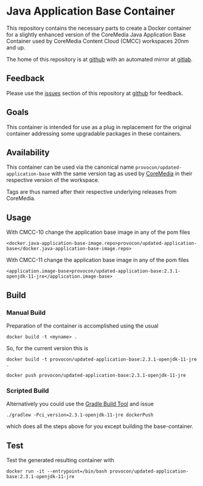 # Java Application Base Container

This repository contains the necessary parts to create a Docker container for a 
slightly enhanced version of the CoreMedia Java Application Base Container used
by CoreMedia Content Cloud (CMCC) workspaces 20nm and up.

The home of this repository is at [github][github] with an automated mirror at
[gitlab][gitlab].

## Feedback

Please use the [issues][issues] section of this repository at [github][github] 
for feedback. 

## Goals

This container is intended for use as a plug in replacement for the original
container addressing some upgradable packages in these containers.

## Availability

This container can be used via the canonical name `provocon/updated-application-base`
with the same version tag as used by [CoreMedia][coremedia] in their respective
version of the workspace.

Tags are thus named after their respective underlying releases from CoreMedia.

## Usage

With CMCC-10 change the application base image in any of the pom files

```
<docker.java-application-base-image.repo>provocon/updated-application-base</docker.java-application-base-image.repo>
```

With CMCC-11 change the application base image in any of the pom files

```
<application.image-base>provocon/updated-application-base:2.3.1-openjdk-11-jre</application.image-base>
```

## Build

### Manual Build

Preparation of the container is accomplished using the usual

```
docker build -t <myname> .
```

So, for the current version this is

```
docker build -t provocon/updated-application-base:2.3.1-openjdk-11-jre .
```

```
docker push provocon/updated-application-base:2.3.1-openjdk-11-jre
```

### Scripted Build

Alternatively you could use the [Gradle Build Tool][gradle] and issue

```
./gradlew -Pci_version=2.3.1-openjdk-11-jre dockerPush
```

which does all the steps above for you except building the base-container.


## Test

Test the generated resulting container with

```
docker run -it --entrypoint=/bin/bash provocon/updated-application-base:2.3.1-openjdk-11-jre
```

[sencha]: https://www.sencha.com/products/extjs/cmd-download/
[coremedia]: https://www.coremedia.com/
[gitlabci]: https://gitlab.com/
[issues]: https://github.com/provocon/updated-application-base/issues
[github]: https://github.com/provocon/updated-application-base
[gitlab]: https://gitlab.com/provocon/updated-application-base
[maven]: https://maven.apache.org/
[gradle]: https://gradle.org/
